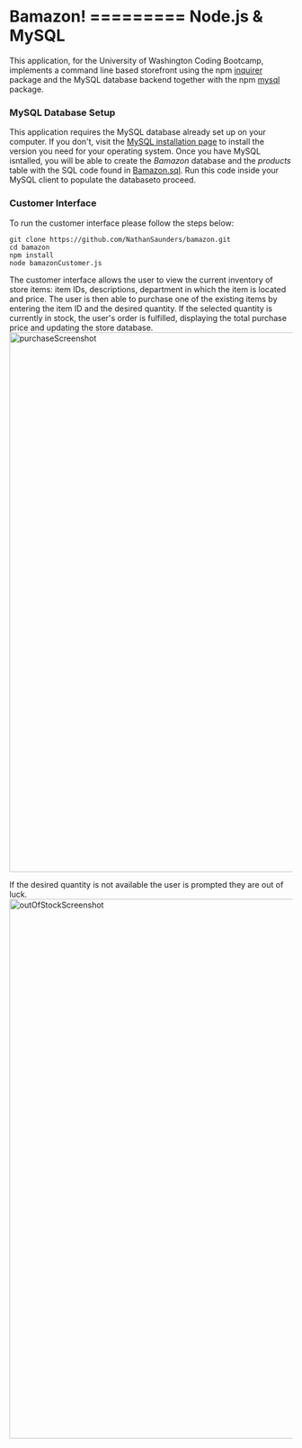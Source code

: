# Bamazon! ========= Node.js & MySQL

This application, for the University of Washington Coding Bootcamp, implements a command line based storefront using the npm [inquirer](https://www.npmjs.com/package/inquirer) package and the MySQL database backend together with the npm [mysql](https://www.npmjs.com/package/mysql) package.

### MySQL Database Setup

This application requires the MySQL database already set up on your computer. If you don't, visit the [MySQL installation page](https://dev.mysql.com/doc/refman/5.6/en/installing.html) to install the version you need for your operating system. Once you have MySQL isntalled, you will be able to create the *Bamazon* database and the *products* table with the SQL code found in [Bamazon.sql](Bamazon.sql). Run this code inside your MySQL client to populate the databaseto proceed.

### Customer Interface

To run the customer interface please follow the steps below:

	git clone https://github.com/NathanSaunders/bamazon.git
	cd bamazon
	npm install
	node bamazonCustomer.js
  
The customer interface allows the user to view the current inventory of store items: item IDs, descriptions, department in which the item is located and price. The user is then able to purchase one of the existing items by entering the item ID and the desired quantity. If the selected quantity is currently in stock, the user's order is fulfilled, displaying the total purchase price and updating the store database. 
<img width="960" alt="purchaseScreenshot" src="https://user-images.githubusercontent.com/43506553/55842337-e48e7f80-5ae7-11e9-8964-909376639936.png">

If the desired quantity is not available the user is prompted they are out of luck.
<img width="960" alt="outOfStockScreenshot" src="https://user-images.githubusercontent.com/43506553/55842354-f6702280-5ae7-11e9-995b-f7add172c1e1.png">
